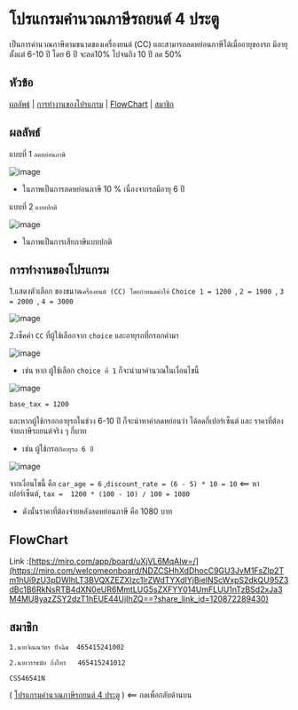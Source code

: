 # โปรแกรมคำนวณภาษีรถยนต์ 4 ประตู
เป็นการคำนวณภาษีตามขนาดของเครื่องยนต์ (CC) และสามารถลดหย่อนภาษีได้เมื่ออายุของรถ มีอายุตั้งแต่ 6-10 ปี โดย 6 ปี จะลด10% ไปจนถึง 10 ปี ลด 50%

## หัวข้อ
[ผลลัพธ์](#ผลลัพธ์) | 
[การทำงานของโปรแกรม](#การทำงานของโปรแกรม) | 
[FlowChart](#flowchart) | 
[สมาชิก](#สมาชิก) 


## ผลลัพธ์
แบบที่ 1 ``` ลดหย่อนภาษี ```

![image](https://github.com/user-attachments/assets/32e47ffd-c794-4aff-b4d7-1bb55e0e70e6)

* ในภาพเป็นการลดหย่อนภาษี 10 % เนื่องจากรถมีอายุ 6 ปี

แบบที่ 2 ``` แบบปกติ ```

![image](https://github.com/user-attachments/assets/67e18b23-a8a9-439d-8b5c-ee14aa9c7543)

* ในภาพเป็นการเสียภาษีแบบปกติ

## การทำงานของโปรแกรม

1.แสดงตัวเลือก ของขนาด```เครื่องยนต์ (CC) โดยกำหนดค่าให้```  ``` Choice 1 = 1200  ```, ``` 2 = 1900  ```, ``` 3 = 2000  ```, ``` 4 = 3000  ```

![image](https://github.com/user-attachments/assets/4d689d0c-3a5e-4089-a9bc-29ab62ad8500)

2.เช็คค่า ``` CC ``` ที่ผู้ใช้เลือกจาก ``` choice ``` และอายุรถที่กรอกค่ามา 

![image](https://github.com/user-attachments/assets/4365f841-cd60-4377-b45f-4f17fb36f45e)

* เช่น หาก ผู้ใช้เลือก ``` choice ที่ 1 ``` ก็จะนำมาคำนวณในเงื่อนไขนี้

![image](https://github.com/user-attachments/assets/d1935a45-9e95-48fa-8634-c801b07fb856)

``` base_tax = 1200 ```

และหากผู้ใช้กรอกอายุรถในช่วง 6-10 ปี ก็จะนำหาค่าลดหย่อนว่า ได้ลดกี่เปอร์เซ็นต์ และ ราคาที่ต้องจ่ายภาษีรถยนต์จริง ๆ กี่บาท

* เช่น ผู้ใช้กรอก``` อายุรถ 6 ปี ```

![image](https://github.com/user-attachments/assets/433351ea-bdb7-4e46-9b58-d91336c1ab85)

จากเงื่อนไขนี้ คือ ``` car_age = 6 ``` ,``` discount_rate = (6 - 5) * 10 = 10 ``` <== หาเปอร์เซ็นต์, ``` tax =  1200 * (100 - 10) / 100 = 1080 ```

* ดังนั้นราคาที่ต้องจ่ายหลังลดหย่อนภาษี คือ 1080 บาท

## FlowChart

Link :[https://miro.com/app/board/uXjVL6MqAIw=/](https://miro.com/welcomeonboard/NDZCSHhXdDhocC9GU3JvM1FsZlp2Tm1hUi9zU3pDWlhLT3BVQXZEZXIzc1lrZWdTYXdIYjBielNScWxpS2dkQU95Z3dBc1B6RkNsRTB4dXN0eUR6MmtLUG5sZXFYY014UmFLUU1nTzBSd2xJa3M4MU8yazZSY2dzT1hEUE44UjIhZQ==?share_link_id=120872289430)

## สมาชิก

    1.นายจิณณวัตร ปัจฉิม  465415241002 

    2.นายวรรธนัย กิ่งไทร   465415241012

    CSS46541N

( [โปรแกรมคำนวณภาษีรถยนต์ 4 ประตู](#โปรแกรมคำนวณภาษีรถยนต์-4-ประตู) ) <== กดเพื่อกลับด้านบน



